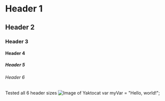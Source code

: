 # Header 1 
## Header 2
### Header 3
#### Header 4
##### Header 5
###### Header 6
Tested all 6 header sizes
![Image of Yaktocat](https://octodex.github.com/images/yaktocat.png)
var myVar = "Hello, world!";
